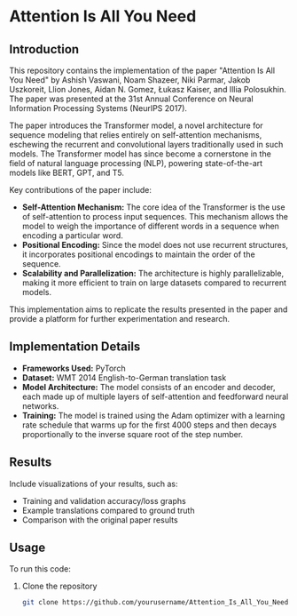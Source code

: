 # Attention Is All You Need

## Introduction
This repository contains the implementation of the paper "Attention Is All You Need" by Ashish Vaswani, Noam Shazeer, Niki Parmar, Jakob Uszkoreit, Llion Jones, Aidan N. Gomez, Łukasz Kaiser, and Illia Polosukhin. The paper was presented at the 31st Annual Conference on Neural Information Processing Systems (NeurIPS 2017).

The paper introduces the Transformer model, a novel architecture for sequence modeling that relies entirely on self-attention mechanisms, eschewing the recurrent and convolutional layers traditionally used in such models. The Transformer model has since become a cornerstone in the field of natural language processing (NLP), powering state-of-the-art models like BERT, GPT, and T5.

Key contributions of the paper include:
- **Self-Attention Mechanism:** The core idea of the Transformer is the use of self-attention to process input sequences. This mechanism allows the model to weigh the importance of different words in a sequence when encoding a particular word.
- **Positional Encoding:** Since the model does not use recurrent structures, it incorporates positional encodings to maintain the order of the sequence.
- **Scalability and Parallelization:** The architecture is highly parallelizable, making it more efficient to train on large datasets compared to recurrent models.

This implementation aims to replicate the results presented in the paper and provide a platform for further experimentation and research.

## Implementation Details
- **Frameworks Used:** PyTorch
- **Dataset:** WMT 2014 English-to-German translation task
- **Model Architecture:** The model consists of an encoder and decoder, each made up of multiple layers of self-attention and feedforward neural networks.
- **Training:** The model is trained using the Adam optimizer with a learning rate schedule that warms up for the first 4000 steps and then decays proportionally to the inverse square root of the step number.

## Results
Include visualizations of your results, such as:
- Training and validation accuracy/loss graphs
- Example translations compared to ground truth
- Comparison with the original paper results

## Usage
To run this code:
1. Clone the repository
   ```sh
   git clone https://github.com/yourusername/Attention_Is_All_You_Need.git
